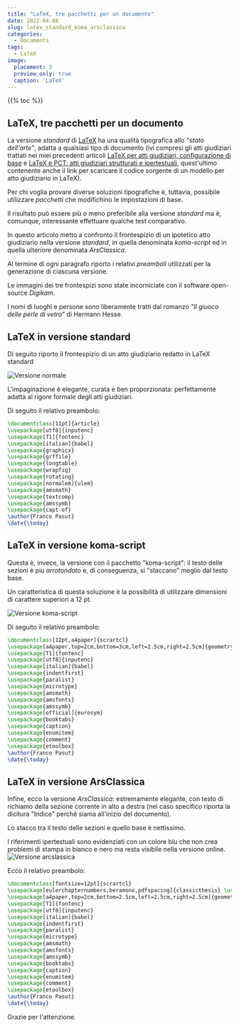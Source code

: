 ```yaml
---
title: "LaTeX, tre pacchetti per un documento"
date: 2022-04-08
slug: latex_standard_koma_arsclassica
categories:
  - Documents
tags:
  - LaTeX
image:
  placement: 3
  preview_only: true
  caption: 'LaTeX'
---
```


{{% toc %}}

## LaTeX, tre pacchetti per un documento

La versione _standard_ di [LaTeX](https://www.latex-project.org/)  ha una qualità tipografica allo _"stato dell'arte"_, adatta a qualsiasi tipo di documento (ivi compresi gli atti giudiziari trattati nei miei precedenti articoli [LaTeX per atti giudiziari, configurazione di base](https://francopasut.blogspot.com/2018/12/latex-per-atti-giudiziari.html)  e [LaTeX e PCT: atti giudiziari strutturati e ipertestuali](https://francopasut.blogspot.com/2017/03/uso-di-latex-per-la-strutturazione.html), quest'ultimo contenente anche il link per scaricare il codice sorgente di un modello per atto giudiziario in LaTeX).

Per chi voglia provare diverse soluzioni tipografiche è, tuttavia, possibile utilizzare _pacchetti_  che modifichino le impostazioni di base.

Il risultato può essere più o meno preferibile  alla versione _standard_ ma è, comunque, interessante effettuare qualche test comparativo. 

In questo articolo metto a confronto il frontespizio di un ipotetico atto giudiziario nella versione _standard_, in quella denominata _koma-script_ ed in  quella ulteriore denominata _ArsClassica_.

Al termine di ogni paragrafo riporto i relativi _preamboli_ utilizzati per la generazione di ciascuna versione.

Le immagini dei tre frontespizi sono state incorniciate con il software open-source _Digikam_.

I nomi di luoghi e persone sono liberamente tratti dal romanzo _"Il giuoco delle perle di vetro"_ di Hermann Hesse.

## LaTeX in versione standard
Di seguito riporto il frontespizio di un atto giudiziario redatto in LaTeX standard

![Versione normale](castalia_normale_resized_v1.jpg)

L'impaginazione è elegante, curata e ben proporzionata: perfettamente adatta al rigore formale degli atti giudiziari.

Di seguito il relativo preambolo:

```tex
\documentclass[11pt]{article}
\usepackage[utf8]{inputenc}
\usepackage[T1]{fontenc}
\usepackage[italian]{babel}
\usepackage{graphicx}
\usepackage{grffile}
\usepackage{longtable}
\usepackage{wrapfig}
\usepackage{rotating}
\usepackage[normalem]{ulem}
\usepackage{amsmath}
\usepackage{textcomp}
\usepackage{amssymb}
\usepackage{capt-of}
\author{Franco Pasut}
\date{\today}
```




## LaTeX in versione koma-script
Questa è, invece, la versione con il pacchetto "koma-script": il testo delle sezioni è piu _arrotondato_   e, di conseguenza, si "staccano" meglio dal testo base.

Un caratteristica di questa soluzione è la possibilità di utilizzare dimensioni di carattere superiori a 12 pt.

![Versione koma-script](castalia_koma_resized_v1.jpg)

Di seguito il relativo preambolo:

```tex
\documentclass[12pt,a4paper]{scrartcl}
\usepackage[a4paper,top=2cm,bottom=3cm,left=2.5cm,right=2.5cm]{geometry}
\usepackage[T1]{fontenc}
\usepackage[utf8]{inputenc}
\usepackage[italian]{babel}
\usepackage{indentfirst}
\usepackage{paralist}
\usepackage{microtype}
\usepackage{amsmath}
\usepackage{amsfonts}
\usepackage{amssymb}
\usepackage[official]{eurosym}
\usepackage{booktabs}
\usepackage{caption}
\usepackage{enumitem}
\usepackage{comment}
\usepackage{etoolbox}
\author{Franco Pasut}
\date{\today}


```


## LaTeX in versione ArsClassica
Infine, ecco la versione _ArsClassica_: estremamente elegante, con testo di richiamo della sezione corrente in alto a destra (nel caso specifico riporta la dicitura "Indice" perché siama all'inizio del documento).

Lo stacco tra il testo delle sezioni e quello base è nettissimo.

I riferimenti ipertestuali sono evidenziati con un colore blu che non crea problemi di stampa in bianco e nero ma resta visibile nella versione online.
![Versione arcslassica](castalia_arsclassica_resized_v1.jpg)

Ecco il relativo preambolo:


```tex
\documentclass[fontsize=12pt]{scrartcl}
\usepackage[eulerchapternumbers,beramono,pdfspacing]{classicthesis} \usepackage{arsclassica}
\usepackage[a4paper,top=2cm,bottom=2.5cm,left=2.5cm,right=2.5cm]{geometry}
\usepackage[T1]{fontenc}
\usepackage[utf8]{inputenc}
\usepackage[italian]{babel}
\usepackage{indentfirst}
\usepackage{paralist}
\usepackage{microtype}
\usepackage{amsmath}
\usepackage{amsfonts}
\usepackage{amssymb}
\usepackage{booktabs}
\usepackage{caption}
\usepackage{enumitem}
\usepackage{comment}
\usepackage{etoolbox}
\author{Franco Pasut}
\date{\today}
```

Grazie per  l'attenzione.
